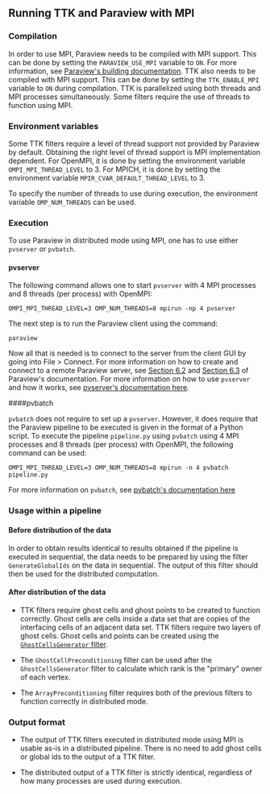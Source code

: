 ## Running TTK and Paraview with MPI

### Compilation

In order to use MPI, Paraview needs to be compiled with MPI support. This can be done by setting the `PARAVIEW_USE_MPI` variable to `ON`. For more information, see [Paraview's building documentation](https://gitlab.kitware.com/paraview/paraview/-/blob/master/Documentation/dev/build.md#linux). TTK also needs to be compiled with MPI support. This can be done by setting the `TTK_ENABLE_MPI` variable to `ON` during compilation. TTK is 
parallelized using both threads and MPI processes simultaneously. Some filters require the use of threads to function using MPI.

### Environment variables
Some TTK filters require a level of thread support not provided by Paraview by default. Obtaining the right level of thread support is MPI implementation dependent. For OpenMPI, it is done by setting the environment variable ` OMPI_MPI_THREAD_LEVEL` to 3. For MPICH, it is done by setting the environment variable `MPIR_CVAR_DEFAULT_THREAD_LEVEL` to 3. 

To specify the number of threads to use during execution, the environment variable `OMP_NUM_THREADS` can be used.

### Execution

To use Paraview in distributed mode using MPI, one has to use either `pvserver` or `pvbatch`. 

#### pvserver
The following command allows one to start `pvserver` with 4 MPI processes and 8 threads (per process) with OpenMPI:

    OMPI_MPI_THREAD_LEVEL=3 OMP_NUM_THREADS=8 mpirun -np 4 pvserver

The next step is to run the Paraview client using the command:

    paraview

Now all that is needed is to connect to the server from the client GUI by going into File > Connect. For more information on how to create and connect to a remote Paraview server, see [Section 6.2](https://docs.paraview.org/en/latest/ReferenceManual/parallelDataVisualization.html#remote-visualization-in-paraview) and [Section 6.3](https://docs.paraview.org/en/latest/ReferenceManual/parallelDataVisualization.html#connect-to-the-remote-server) of Paraview's documentation. For more information on how to use `pvserver` and how it works, see [pvserver's documentation here](https://docs.paraview.org/en/latest/ReferenceManual/parallelDataVisualization.html#parallel-processing-in-paraview-and-pvpython).

####pvbatch

`pvbatch` does not require to set up a `pvserver`. However, it does require that the Paraview pipeline to be executed is given in the format of a Python script. To execute the pipeline `pipeline.py` using `pvbatch` using 4 MPI processes and 8 threads (per process) with OpenMPI, the following command can be used:

    OMPI_MPI_THREAD_LEVEL=3 OMP_NUM_THREADS=8 mpirun -n 4 pvbatch pipeline.py

For more information on `pvbatch`, see [pvbatch's documentation here](https://docs.paraview.org/en/latest/ReferenceManual/parallelDataVisualization.html#using-pvbatch)


### Usage within a pipeline

#### Before distribution of the data

In order to obtain results identical to results obtained if the pipeline is executed in sequential, the data needs to be prepared by using the filter `GenerateGlobalIds` on the data in sequential. The output of this filter should then be used for the distributed computation.

#### After distribution of the data

 - TTK filters require ghost cells and ghost points to be created to function correctly. Ghost cells are cells inside a data set that are copies of the interfacing cells of an adjacent data set. TTK filters require two layers of ghost cells. Ghost cells and points can be created using the [`GhostCellsGenerator` filter](https://kitware.github.io/paraview-docs/latest/python/paraview.simple.GhostCellsGenerator.html).

 - The `GhostCellPreconditioning` filter can be used after the  `GhostCellsGenerator` filter to calculate which rank is the "primary" owner of each vertex.

- The `ArrayPreconditioning` filter requires both of the previous filters to function correctly in distributed mode.

### Output format

- The output of TTK filters executed in distributed mode using MPI is usable as-is in a distributed pipeline. There is no need to add ghost cells or global ids to the output of a TTK filter.

- The distributed output of a TTK filter is strictly identical, regardless of how many processes are used during execution.
